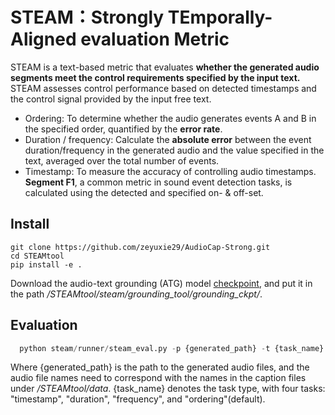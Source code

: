# STEAM：Strongly TEmporally-Aligned evaluation Metric
STEAM is a text-based metric that  evaluates **whether the generated audio segments meet the control requirements specified by the input text.**
STEAM assesses control performance based on detected timestamps and the control signal provided by the input free text.

* Ordering: To determine whether the audio generates events A and B in the specified order, quantified by the **error rate**.
* Duration / frequency: Calculate the **absolute error** between the event duration/frequency in the generated audio and the value specified in the text, averaged over the total number of events.
* Timestamp: To measure the accuracy of controlling audio timestamps. **Segment F1**, a common metric in sound event detection tasks, is calculated using the detected and specified on- & off-set.

## Install
```shell
git clone https://github.com/zeyuxie29/AudioCap-Strong.git
cd STEAMtool
pip install -e .
```

Download the audio-text grounding (ATG) model [checkpoint](https://drive.google.com/file/d/1lnkX3AUhFiPvqUZVm-W558sIgyOmHgOZ/view?usp=sharing),
and put it in the path */STEAMtool/steam/grounding_tool/grounding_ckpt/*.

## Evaluation
```python
  python steam/runner/steam_eval.py -p {generated_path} -t {task_name}
```
Where {generated_path} is the path to the generated audio files, and the audio file names need to correspond with the names in the caption files under */STEAMtool/data*. 
{task_name} denotes the task type, with four tasks: "timestamp", "duration", "frequency", and "ordering"(default).

